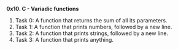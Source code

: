 **0x10. C - Variadic functions**
1. Task 0: A function that returns the sum of all its parameters.
2. Task 1: A function that prints numbers, followed by a new line.
3. Task 2: A function that prints strings, followed by a new line.
4. Task 3: A function that prints anything.